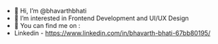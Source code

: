 - 👋 Hi, I’m @bhavarthbhati
- 👀 I’m interested in Frontend Development and UI/UX Design
- 📱 You can find me on :
- Linkedin - https://www.linkedin.com/in/bhavarth-bhati-67bb80195/

      

<!---
bhavarthbhati/bhavarthbhati is a ✨ special ✨ repository because its `README.md` (this file) appears on your GitHub profile.
You can click the Preview link to take a look at your changes.
--->
